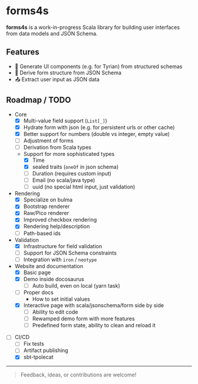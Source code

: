# forms4s

**forms4s** is a work-in-progress Scala library for building user interfaces from data models and JSON Schema.

## Features

- 🔧 Generate UI components (e.g. for Tyrian) from structured schemas
- 🧾 Derive form structure from JSON Schema
- 📤 Extract user input as JSON data

## Roadmap / TODO

- Core
  - [x] Multi-value field support (`List[_]`)
  - [x] Hydrate form with json (e.g. for persistent urls or other cache)
  - [x] Better support for numbers (double vs integer, empty value)
  - [ ] Adjustment of forms
  - [ ] Derivation from Scala types
  - Support for more sophisticated types
    - [x] Time
    - [x] sealed traits (`oneOf` in json schema)
    - [ ] Duration (requires custom input)
    - [ ] Email (no scala/java type)
    - [ ] uuid (no special html input, just validation)
- Rendering
  - [x] Specialize on bulma
  - [x] Bootstrap renderer
  - [x] Raw/Pico renderer
  - [x] Improved checkbox rendering
  - [x] Rendering help/description
  - [ ] Path-based ids
- Validation
  - [x] Infrastructure for field validation
  - [ ] Support for JSON Schema constraints
  - [ ] Integration with `iron` / `neotype`
- Website and documentation
  - [x] Basic page
  - [x] Demo inside docosaurus
    - [ ] Auto build, even on local (yarn task)
  - [ ] Proper docs
    - How to set initial values
  - [x] Interactive page with scala/jsonschema/form side by side
    - [ ] Ability to edit code
    - [ ] Rewamped demo form with more features
    - [ ] Predefined form state, ability to clean and reload it
- [ ] CI/CD
  - [ ] Fix tests
  - [ ] Artifact publishing
  - [x] sbt-tpolecat

---

> Feedback, ideas, or contributions are welcome!
